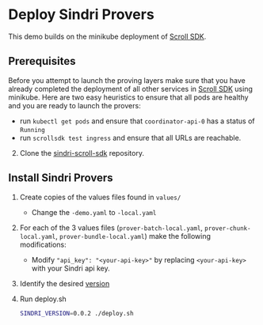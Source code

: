 # Deploy Sindri Provers

This demo builds on the minikube deployment of [Scroll SDK](https://scroll-sdk-init.docs.scroll.xyz/en/sdk/guides/devnet-deployment/).


## Prerequisites

Before you attempt to launch the proving layers make sure that you have already completed the deployment of all other services in [Scroll SDK](https://scroll-sdk-init.docs.scroll.xyz/en/sdk/guides/devnet-deployment/) using minikube.
Here are two easy heuristics to ensure that all pods are healthy and you are ready to launch the provers:
* run `kubectl get pods` and ensure that `coordinator-api-0` has a status of `Running` 
* run `scrollsdk test ingress` and ensure that all URLs are reachable.

2. Clone the [sindri-scroll-sdk](https://github.com/Sindri-Labs/sindri-scroll-sdk) repository.


## Install Sindri Provers

1. Create copies of the values files found in `values/`
   - Change the `-demo.yaml` to `-local.yaml`

2. For each of the 3 values files (`prover-batch-local.yaml`, `prover-chunk-local.yaml`, `prover-bundle-local.yaml`) make the following modifications:
   - Modify `"api_key": "<your-api-key>"` by replacing `<your-api-key>` with your Sindri api key.

3. Identify the desired [version](https://github.com/Sindri-Labs/sindri-scroll-sdk/pkgs/container/sindri-scroll-sdk%2Fhelm%2Fscroll-proving-sindri)

4. Run deploy.sh
   ```bash
   SINDRI_VERSION=0.0.2 ./deploy.sh
   ```

